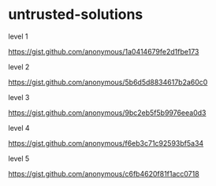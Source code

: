 untrusted-solutions
===================
level 1

https://gist.github.com/anonymous/1a0414679fe2d1fbe173

level 2

https://gist.github.com/anonymous/5b6d5d8834617b2a60c0

level 3

https://gist.github.com/anonymous/9bc2eb5f5b9976eea0d3


level 4

https://gist.github.com/anonymous/f6eb3c71c92593bf5a34


level 5

https://gist.github.com/anonymous/c6fb4620f81f1acc0718
